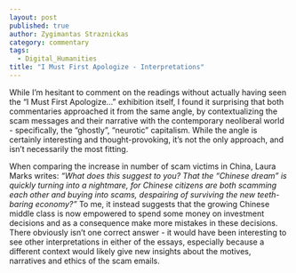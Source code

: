 ```yaml
---
layout: post
published: true
author: Zygimantas Straznickas
category: commentary
tags: 
  - Digital_Humanities
title: "I Must First Apologize - Interpretations"
---
```


While I’m hesitant to comment on the readings without actually having seen the “I Must First Apologize…” exhibition itself, I found it surprising that both commentaries approached it from the same angle, by contextualizing the scam messages and their narrative with the contemporary neoliberal world - specifically, the “ghostly”, “neurotic” capitalism. While the angle is certainly interesting and thought-provoking, it’s not the only approach, and isn’t necessarily the most fitting.

When comparing the increase in number of scam victims in China, Laura Marks writes: *“What does this suggest to you? That the “Chinese dream” is quickly turning into a nightmare, for Chinese citizens are both scamming each other and buying into scams, despairing of surviving the new teeth-baring economy?”* To me, it instead suggests that the growing Chinese middle class is now empowered to spend some money on investment decisions and as a consequence make more mistakes in these decisions. There obviously isn’t one correct answer - it would have been interesting to see other interpretations in either of the essays, especially because a different context would likely give new insights about the motives, narratives and ethics of the scam emails.
